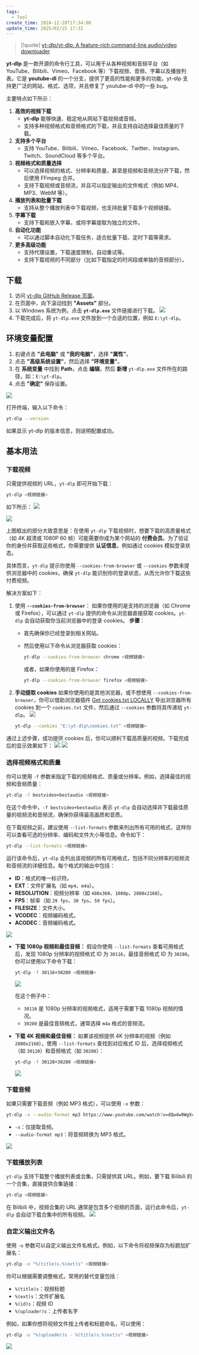 ```yaml
---
tags:
  - Tool
create_time: 2024-12-28T17:34:00
update_time: 2025/02/25 17:32
---
```


> [!quote]
> [yt-dlp/yt-dlp: A feature-rich command-line audio/video downloader](https://github.com/yt-dlp/yt-dlp)

**yt-dlp** 是一款开源的命令行工具，可以用于从各种视频和音频平台（如 YouTube、Bilibili、Vimeo、Facebook 等）下载视频、音频、字幕以及播放列表。它是 **youtube-dl** 的一个分支，提供了更高的性能和更多的功能。yt-dlp 支持更广泛的网站、格式、选项，并且修复了 youtube-dl 中的一些 bug。

主要特点如下所示：

1. **高效的视频下载**
    - **yt-dlp** 能够快速、稳定地从网站下载视频或音频。
    - 支持多种视频格式和音频格式的下载，并且支持自动选择最佳质量的下载。
2. **支持多个平台**
    - 支持 YouTube、Bilibili、Vimeo、Facebook、Twitter、Instagram、Twitch、SoundCloud 等多个平台。
3. **视频格式和质量选择**
    - 可以选择视频的格式、分辨率和质量，甚至是视频和音频流分开下载，然后使用 FFmpeg 合并。
    - 支持下载视频或音频流，并且可以指定输出的文件格式（例如 MP4、MP3、WebM 等）。
4. **播放列表和批量下载**
    - 支持从整个播放列表中下载视频，也支持批量下载多个视频链接。
5. **字幕下载**
    - 支持下载和嵌入字幕，或将字幕提取为独立的文件。
6. **自动化功能**
    - 可以通过脚本自动化下载任务，适合批量下载、定时下载等需求。
7. **更多高级功能**
    - 支持代理设置，下载速度限制，自动重试等。
    - 支持下载视频的不同部分（比如下载指定的时间段或单独的音频部分）。

## 下载

1. 访问 [yt-dlp GitHub Release 页面](https://github.com/yt-dlp/yt-dlp/releases)。
2. 在页面中，向下滚动找到 **"Assets"** 部分。
3. 以 Windows 系统为例，点击 **`yt-dlp.exe`** 文件链接进行下载。
  ![](https://img.xiaorang.fun/202502251729692.png)
4. 下载完成后，将 `yt-dlp.exe` 文件放到一个合适的位置，例如 `E:\yt-dlp`。

## 环境变量配置

1. 右键点击 **"此电脑"** 或 **"我的电脑"**，选择 **"属性"**。
2. 点击 **"高级系统设置"**，然后选择 **"环境变量"**。
3. 在 **系统变量** 中找到 **Path**，点击 **编辑**，然后 **新增** `yt-dlp.exe` 文件所在的路径，如：`E:\yt-dlp`。
4. 点击 **"确定"** 保存设置。

![](https://img.xiaorang.fun/202502251729693.png)

打开终端，输入以下命令：

```bash
yt-dlp --version
```

如果显示 yt-dlp 的版本信息，则说明配置成功。

## 基本用法

### 下载视频

只需提供视频的 URL，`yt-dlp` 即可开始下载：

```bash
yt-dlp <视频链接>
```

如下所示：
![](https://img.xiaorang.fun/202502251729694.png)

![](https://img.xiaorang.fun/202502251729695.png)

上图框出的部分大致意思是：在使用 `yt-dlp` 下载视频时，想要下载的高质量格式（如 4K 超清或 1080P 60 帧）可能需要你成为某个网站的 **付费会员**。为了验证你的身份并获取这些格式，你需要提供 **认证信息**，例如通过 cookies 模拟登录状态。

具体而言，`yt-dlp` 提示你使用 `--cookies-from-browser` 或 `--cookies` 参数来提供浏览器中的 cookies，确保 `yt-dlp` 能识别你的登录状态，从而允许你下载这些付费视频。

解决方案如下：

1. 使用 **`--cookies-from-browser`**：
   如果你使用的是支持的浏览器（如 Chrome 或 Firefox），可以通过 `yt-dlp` 提供的命令从浏览器直接获取 cookies。`yt-dlp` 会自动获取你当前浏览器中的登录 cookies。
   **步骤**：
   - 首先确保你已经登录到相关网站。
   - 然后使用以下命令从浏览器获取 cookies：

		```bash
		yt-dlp --cookies-from-browser chrome <视频链接>
		```

		或者，如果你使用的是 Firefox：

		```bash
		yt-dlp --cookies-from-browser firefox <视频链接>
		```

2. **手动提取 cookies**
   如果你使用的是其他浏览器，或不想使用 `--cookies-from-browser`，你可以借助浏览器插件 [Get cookies.txt LOCALLY](https://chromewebstore.google.com/detail/get-cookiestxt-locally/cclelndahbckbenkjhflpdbgdldlbecc) 导出浏览器所有 cookies 到一个 `cookies.txt` 文件，然后通过 ` --cookies ` 参数将其传递给 ` yt-dlp `。
   ![](https://img.xiaorang.fun/202502251729696.png)

	```bash
	yt-dlp --cookies "E:\yt-dlp\cookies.txt" <视频链接>
	```

通过上述步骤，成功提供 cookies 后，你可以顺利下载高质量的视频。下载完成后的显示效果如下：
![](https://img.xiaorang.fun/202502251729697.png)
![](https://img.xiaorang.fun/202502251729698.png)

### 选择视频格式和质量

你可以使用 `-f` 参数来指定下载的视频格式、质量或分辨率。例如，选择最佳的视频和音频质量：

```bash
yt-dlp -f bestvideo+bestaudio <视频链接>
```

在这个命令中，`-f bestvideo+bestaudio` 表示 `yt-dlp` 会自动选择并下载最佳质量的视频流和音频流，确保你获得最高画质和音质。

在下载视频之前，建议使用 `--list-formats` 参数来列出所有可用的格式，这样你可以查看可选的分辨率、编码和文件大小等信息。命令如下：

```bash
yt-dlp --list-formats <视频链接>
```

运行该命令后，`yt-dlp` 会列出该视频的所有可用格式，包括不同分辨率的视频流和音频流的详细信息。每个格式的输出中包括：

- **ID**：格式的唯一标识符。
- **EXT**：文件扩展名（如 `mp4`、`m4a`）。
- **RESOLUTION**：视频分辨率（如 `480x360`、`1080p`、`2880x2160`）。
- **FPS**：帧率（如 `29 fps`、`30 fps`、`59 fps`）。
- **FILESIZE**：文件大小。
- **VCODEC**：视频编码格式。
- **ACODEC**：音频编码格式。

![](https://img.xiaorang.fun/202502251729699.png)

- **下载 1080p 视频和最佳音频：**
  假设你使用 `--list-formats` 查看可用格式后，发现 1080p 分辨率的视频格式 ID 为 `30116`，最佳音频格式 ID 为 `30280`。你可以使用以下命令下载：

	```bash
	yt-dlp -f 30116+30280 <视频链接>
	```

	![](https://img.xiaorang.fun/202502251729700.png)

	在这个例子中：
	- `30116` 是 1080p 分辨率的视频格式，适用于需要下载 1080p 视频的情况。
	- `30280` 是最佳音频格式，通常选择 `m4a` 格式的音频流。
- **下载 4K 视频和最佳音频：**
  如果该视频提供 4K 分辨率的视频（例如 `2880x2160`），使用 `--list-formats` 查找到对应格式 ID 后，选择视频格式（如 `30120`）和音频格式（如 `30280`）：

	```bash
	yt-dlp -f 30120+30280 <视频链接>
	```

	![](https://img.xiaorang.fun/202502251729701.png)

### 下载音频

如果只需要下载音频（例如 MP3 格式），可以使用 `-x` 参数：

```bash
yt-dlp -x --audio-format mp3 https://www.youtube.com/watch?v=dQw4w9WgXcQ
```

- `-x`：仅提取音频。
- `--audio-format mp3`：将音频转换为 MP3 格式。

![](https://img.xiaorang.fun/202502251729702.png)

### 下载播放列表

`yt-dlp` 支持下载整个播放列表或合集，只需提供其 URL。例如，要下载 Bilibili 的一个合集，直接提供合集链接：

```bash
yt-dlp <视频链接>
```

在 Bilibili 中，视频合集的 URL 通常是包含多个视频的页面，运行此命令后，`yt-dlp` 会自动下载合集中的所有视频。
![](https://img.xiaorang.fun/202502251729703.png)

### 自定义输出文件名

使用 `-o` 参数可以自定义输出文件名格式。例如，以下命令将视频保存为标题加扩展名：

```bash
yt-dlp -o "%(title)s.%(ext)s" <视频链接>
```

你可以根据需要调整格式，常用的替代变量包括：

- `%(title)s`：视频标题
- `%(ext)s`：文件扩展名
- `%(id)s`：视频 ID
- `%(uploader)s`：上传者名字

例如，如果你想将视频文件按上传者和标题命名，可以使用：

```bash
yt-dlp -o "%(uploader)s - %(title)s.%(ext)s" <视频链接>
```

![](https://img.xiaorang.fun/202502251729704.png)

